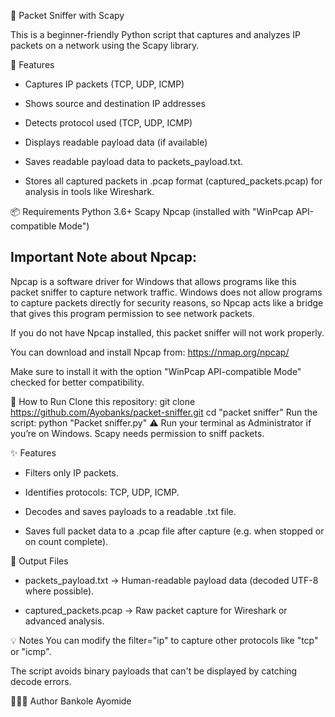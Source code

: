 📡 Packet Sniffer with Scapy

This is a beginner-friendly Python script that captures and analyzes IP packets on a network using the Scapy library.

🧠 Features
- Captures IP packets (TCP, UDP, ICMP)

- Shows source and destination IP addresses

- Detects protocol used (TCP, UDP, ICMP)

- Displays readable payload data (if available)

- Saves readable payload data to packets_payload.txt.

- Stores all captured packets in .pcap format (captured_packets.pcap) for analysis in tools like Wireshark.

📦 Requirements
Python 3.6+
Scapy
Npcap (installed with "WinPcap API-compatible Mode")

 Important Note about Npcap:
---------------------------

Npcap is a software driver for Windows that allows programs like this
packet sniffer to capture network traffic. Windows does not allow programs
to capture packets directly for security reasons, so Npcap acts like a bridge
that gives this program permission to see network packets.

If you do not have Npcap installed, this packet sniffer will not work properly.

You can download and install Npcap from:
https://nmap.org/npcap/

Make sure to install it with the option "WinPcap API-compatible Mode" checked
for better compatibility.


🚀 How to Run
Clone this repository:
git clone https://github.com/Ayobanks/packet-sniffer.git
cd "packet sniffer"
Run the script:
python "Packet sniffer.py"
⚠️ Run your terminal as Administrator if you’re on Windows. Scapy needs permission to sniff packets.


✨ Features
- Filters only IP packets.

- Identifies protocols: TCP, UDP, ICMP.

- Decodes and saves payloads to a readable .txt file.

- Saves full packet data to a .pcap file after capture (e.g. when stopped or on count complete).

📁 Output Files
- packets_payload.txt → Human-readable payload data (decoded UTF-8 where possible).

- captured_packets.pcap → Raw packet capture for Wireshark or advanced analysis.

💡 Notes
You can modify the filter="ip" to capture other protocols like "tcp" or "icmp".

The script avoids binary payloads that can't be displayed by catching decode errors.

👩🏽‍💻 Author
Bankole Ayomide
